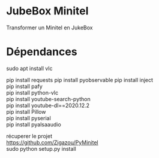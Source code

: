 # JubeBox Minitel

Transformer un Minitel en JukeBox

# Dépendances

sudo apt install vlc

pip install requests
pip install pyobservable
pip install inject<br/>
pip install pafy<br/>
pip install python-vlc<br/>
pip install youtube-search-python<br/>
pip install youtube-dl==2020.12.2<br/>
pip install Pillow<br/>
pip install pyserial<br/>
pip install pyalsaaudio<br/>

récuperer le projet<br/>
https://github.com/Zigazou/PyMinitel <br/>
sudo python setup.py install<br/>
